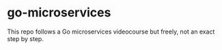 # go-microservices

This repo follows a Go microservices videocourse but freely, not an exact step by step.
